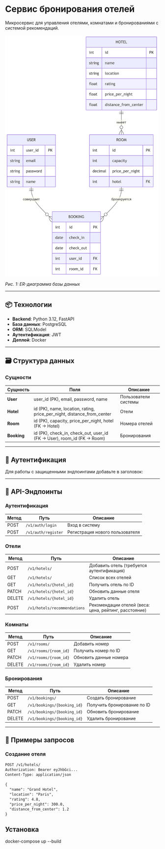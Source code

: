 # Сервис бронирования отелей

Микросервис для управления отелями, комнатами и бронированиями с системой рекомендаций.

<img src="/doc/er.png" width="500" alt="ER-диаграмма">

*Рис. 1: ER-диаграмма базы данных*

---

## 📦 Технологии
- **Backend**: Python 3.12, FastAPI
- **База данных**: PostgreSQL
- **ORM**: SQLModel
- **Аутентификация**: JWT
- **Деплой**: Docker

---

## 🗃 Структура данных

### Сущности
| Сущность      | Поля                                                                 | Описание                     |
|---------------|----------------------------------------------------------------------|------------------------------|
| **User**      | user_id (PK), email, password, name                                 | Пользователи системы         |
| **Hotel**     | id (PK), name, location, rating, price_per_night, distance_from_center | Отели                        |
| **Room**      | id (PK), capacity, price_per_night, hotel (FK → Hotel)              | Номера отелей                |
| **Booking**   | id (PK), check_in, check_out, user_id (FK → User), room_id (FK → Room) | Бронирования                |


---

## 🔐 Аутентификация
Для работы с защищенными эндпоинтами добавьте в заголовок:

---

## 📡 API-Эндпоинты

### Аутентификация
| Метод | Путь               | Описание                      |
|-------|--------------------|-------------------------------|
| POST  | `/v1/auth/login`   | Вход в систему                |
| POST  | `/v1/auth/register`| Регистрация нового пользователя |

### Отели
| Метод | Путь                   | Описание                      |
|-------|------------------------|-------------------------------|
| POST  | `/v1/hotels/`          | Добавить отель (требуется аутентификация) |
| GET   | `/v1/hotels/`          | Список всех отелей            |
| GET   | `/v1/hotels/{hotel_id}`| Получить отель по ID          |
| PATCH | `/v1/hotels/{hotel_id}`| Обновить данные отеля         |
| DELETE| `/v1/hotels/{hotel_id}`| Удалить отель                 |
| POST  | `/v1/hotels/recommendations` | Рекомендации отелей (веса: цена, рейтинг, расстояние) |

### Комнаты
| Метод | Путь                           | Описание                      |
|-------|--------------------------------|-------------------------------|
| POST  | `/v1/rooms/`                   | Добавить номер                |
| GET   | `/v1/rooms/{room_id}`          | Получить номер по ID          |
| PATCH | `/v1/rooms/{room_id}`          | Обновить данные номера        |
| DELETE| `/v1/rooms/{room_id}`          | Удалить номер                 |

### Бронирования
| Метод | Путь                   | Описание                      |
|-------|------------------------|-------------------------------|
| POST  | `/v1/bookings/`        | Создать бронирование          |
| GET   | `/v1/bookings/{booking_id}` | Получить бронирование по ID |
| PATCH | `/v1/bookings/{booking_id}` | Обновить бронирование      |
| DELETE| `/v1/bookings/{booking_id}` | Удалить бронирование      |

---

## 🚀 Примеры запросов

### Создание отеля
```http
POST /v1/hotels/
Authorization: Bearer eyJhbGci...
Content-Type: application/json

{
  "name": "Grand Hotel",
  "location": "Paris",
  "rating": 4.8,
  "price_per_night": 300.0,
  "distance_from_center": 1.2
}
```

##  Установка
docker-compose up --build